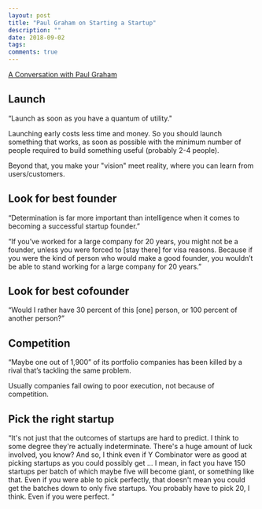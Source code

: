 ```yaml
---
layout: post
title: "Paul Graham on Starting a Startup"
description: ""
date: 2018-09-02
tags: 
comments: true
---
```


[A Conversation with Paul Graham](https://www.youtube.com/watch?v=4WO5kJChg3w&t=1946s)

## Launch
“Launch as soon as you have a quantum of utility." 

Launching early costs less time and money. So you should launch something that works, as soon as possible with the minimum number of people required to build something useful (probably 2-4 people). 

Beyond that, you make your "vision" meet reality, where you can learn from users/customers.

## Look for best founder

“Determination is far more important than intelligence when it comes to becoming a successful startup founder.”

“If you’ve worked for a large company for 20 years, you might not be a founder, unless you were forced to [stay there] for visa reasons. Because if you were the kind of person who would make a good founder, you wouldn’t be able to stand working for a large company for 20 years.”


## Look for best cofounder

“Would I rather have 30 percent of this [one] person, or 100 percent of another person?”


## Competition

“Maybe one out of 1,900” of its portfolio companies has been killed by a rival that’s tackling the same problem.

Usually companies fail owing to poor execution, not because of competition. 

## Pick the right startup
“It's not just that the outcomes  of startups are hard to predict. I think to some degree they're actually indeterminate. There's  a huge amount of luck involved, you know? And so, I think even if Y  Combinator were as good at picking startups as you could possibly get ... I mean,  in fact you have 150 startups per batch of which maybe five will become giant,  or something like that. Even if you were able to pick perfectly, that doesn't mean you could get the  batches down to only five startups. You probably have to pick 20, I think. Even  if you were perfect. “



